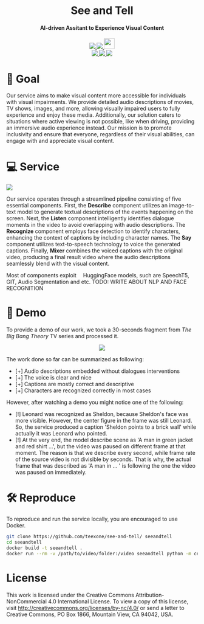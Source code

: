 <div align="center">
<h1>
See and Tell
</h1>
<h4>
AI-driven Assitant to Experience Visual Content
</h4>
<h4>
  <a href="https://pytorch.org/">
  <img src="https://img.shields.io/badge/PyTorch-%23EE4C2C.svg?style=for-the-badge&logo=PyTorch&logoColor=white"/>
  </a>
  <a href="https://github.com/teexone/see-and-tell/blob/a5bd742c1d4ff088c56f887cfc9c34bf58b7bc44/Dockerfile">
  <img src="https://img.shields.io/badge/docker-%230db7ed.svg?style=for-the-badge&logo=docker&logoColor=white"/>
  </a>
  <a href="https://huggingface.co/">
  <img style="height: 2em" src="https://huggingface.co/datasets/huggingface/badges/raw/main/powered-by-huggingface-light.svg">
  </a>
  <br>
  <a href="https://www.youtube.com/watch?v=EVBhl29Ns0U">
  <img src="https://img.shields.io/badge/Demo-%23FF0000.svg?style=for-the-badge&logo=YouTube&logoColor=white"/>
  </a>
  <a href="https://github.com/teexone/see-and-tell/">
  <img src="https://img.shields.io/badge/linkedin_Post-%230077B5.svg?style=for-the-badge&logo=linkedin&logoColor=white"/>
  </a>  
  <a href="https://github.com/teexone/see-and-tell/">
  <img src="https://img.shields.io/badge/Habr_Post-%2365A5B3.svg?style=for-the-badge&logo=habr&logoColor=white"/>
  </a> 
</h4>
</div>

# :dart: Goal

Our service aims to make visual content more accessible for individuals with visual impairments. We provide detailed audio descriptions of movies, TV shows, images, and more, allowing visually impaired users to fully experience and enjoy these media. Additionally, our solution caters to situations where active viewing is not possible, like when driving, providing an immersive audio experience instead. Our mission is to promote inclusivity and ensure that everyone, regardless of their visual abilities, can engage with and appreciate visual content.

# 💻 Service

<img src="https://i.imgur.com/32q0smh.png"/>

Our service operates through a streamlined pipeline consisting of five essential components. First, the **Describe** component utilizes an image-to-text model to generate textual descriptions of the events happening on the screen. Next, the **Listen** component intelligently identifies dialogue moments in the video to avoid overlapping with audio descriptions. The **Recognize** component employs face detection to identify characters, enhancing the context of captions by including character names. The **Say** component utilizes text-to-speech technology to voice the generated captions. Finally, **Mixer** combines the voiced captions with the original video, producing a final result video where the audio descriptions seamlessly blend with the visual content.

Most of components exploit <img src="https://huggingface.co/datasets/huggingface/brand-assets/resolve/main/hf-logo.svg" style="height: 1em"/>HuggingFace models, such are SpeechT5, GIT, Audio Segmentation and etc. TODO: WRITE ABOUT NLP AND FACE RECOGNITION

# 🚀 Demo

To provide a demo of our work, we took a 30-seconds fragment from _The Big Bang Theory_ TV series and processed it. 
<div align="center">
<a href="http://www.youtube.com/watch?feature=player_embedded&v=EVBhl29Ns0U
" target="_blank"><img src="https://i.imgur.com/KqqeErQ.png"/> 
</a>
</div>

The work done so far can be summarized as following:
- [+] Audio descriptions embedded without dialogues interventions
- [+] The voice is clear and nice
- [+] Captions are mostly correct and descriptive 
- [+] Characters are recognized correctly in most cases

However, after watching a demo you might notice one of the following:
- [!] Leonard was recognized as Sheldon, because Sheldon's face was more visible. However, the center figure in the frame was still Leonard. So, the service produced a caption 'Sheldon points to a brick wall' while actually it was Leonard who pointed.
- [!] At the very end, the model describe scene as 'A man in green jacket and red shirt ...', but the video was paused on different frame at that moment. The reason is that we describe every second, while frame rate of the source video is not divisible by seconds. That is why, the actual frame that was described as 'A man in ... ' is following the one the video was paused on immediately.

# 🛠️ Reproduce

To reproduce and run the service locally, you are encouraged to use Docker.

```bash
git clone https://github.com/teexone/see-and-tell/ seeandtell
cd seeandtell
docker build -t seeandtell .
docker run --rm -v /path/to/video/folder:/video seeandtell python -m cntell --help
```

# License

This work is licensed under the Creative Commons Attribution-NonCommercial 4.0 International License. To view a copy of this license, visit http://creativecommons.org/licenses/by-nc/4.0/ or send a letter to Creative Commons, PO Box 1866, Mountain View, CA 94042, USA.
